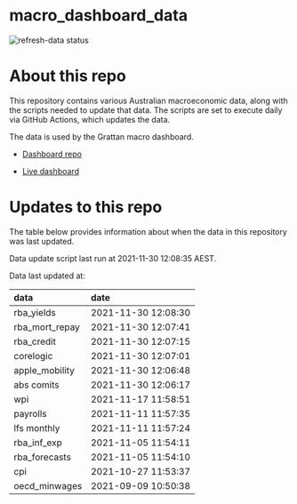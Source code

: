
<!-- README.md is generated from README.Rmd. Please edit that file -->

# macro\_dashboard\_data

<!-- badges: start -->

![refresh-data
status](https://github.com/grattan/macro_dashboard_data/workflows/refresh-data/badge.svg)

<!-- badges: end -->

# About this repo

This repository contains various Australian macroeconomic data, along
with the scripts needed to update that data. The scripts are set to
execute daily via GitHub Actions, which updates the data.

The data is used by the Grattan macro dashboard.

  - [Dashboard repo](https://github.com/grattan/macrodashboard)

  - [Live dashboard](https://mattcowgill.shinyapps.io/macrodashboard/)

# Updates to this repo

The table below provides information about when the data in this
repository was last updated.

Data update script last run at 2021-11-30 12:08:35 AEST.

Data last updated at:

| data             | date                |
| :--------------- | :------------------ |
| rba\_yields      | 2021-11-30 12:08:30 |
| rba\_mort\_repay | 2021-11-30 12:07:41 |
| rba\_credit      | 2021-11-30 12:07:15 |
| corelogic        | 2021-11-30 12:07:01 |
| apple\_mobility  | 2021-11-30 12:06:48 |
| abs comits       | 2021-11-30 12:06:17 |
| wpi              | 2021-11-17 11:58:51 |
| payrolls         | 2021-11-11 11:57:35 |
| lfs monthly      | 2021-11-11 11:57:24 |
| rba\_inf\_exp    | 2021-11-05 11:54:11 |
| rba\_forecasts   | 2021-11-05 11:54:10 |
| cpi              | 2021-10-27 11:53:37 |
| oecd\_minwages   | 2021-09-09 10:50:38 |
